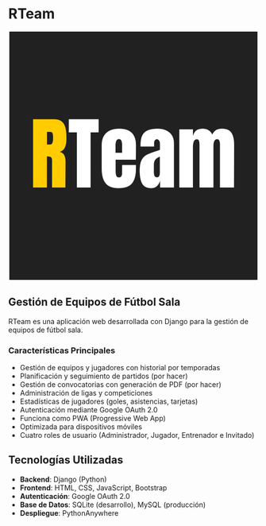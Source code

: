 # RTeam

<div align="center"><img src="https://github.com/rubenalsasua/RTeam/blob/main/static/icons/RTeam.png"></div>

## Gestión de Equipos de Fútbol Sala

RTeam es una aplicación web desarrollada con Django para la gestión de equipos de fútbol sala.

### Características Principales
- Gestión de equipos y jugadores con historial por temporadas
- Planificación y seguimiento de partidos (por hacer)
- Gestión de convocatorias con generación de PDF (por hacer)
- Administración de ligas y competiciones
- Estadísticas de jugadores (goles, asistencias, tarjetas)
- Autenticación mediante Google OAuth 2.0
- Funciona como PWA (Progressive Web App)
- Optimizada para dispositivos móviles
- Cuatro roles de usuario (Administrador, Jugador, Entrenador e Invitado)

## Tecnologías Utilizadas

- **Backend**: Django (Python)
- **Frontend**: HTML, CSS, JavaScript, Bootstrap
- **Autenticación**: Google OAuth 2.0
- **Base de Datos**: SQLite (desarrollo), MySQL (producción)
- **Despliegue**: PythonAnywhere
